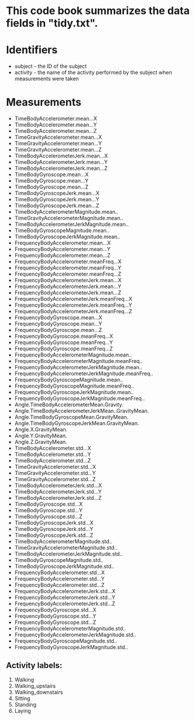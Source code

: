 # This code book summarizes the data fields in "tidy.txt".
 
# Identifiers
* subject - the ID of the subject
* activity - the name of the activity performed by the subject when measurements were taken

# Measurements
* TimeBodyAccelerometer.mean...X
* TimeBodyAccelerometer.mean...Y
* TimeBodyAccelerometer.mean...Z
* TimeGravityAccelerometer.mean...X
* TimeGravityAccelerometer.mean...Y
* TimeGravityAccelerometer.mean...Z
* TimeBodyAccelerometerJerk.mean...X
* TimeBodyAccelerometerJerk.mean...Y
* TimeBodyAccelerometerJerk.mean...Z
* TimeBodyGyroscope.mean...X
* TimeBodyGyroscope.mean...Y
* TimeBodyGyroscope.mean...Z
* TimeBodyGyroscopeJerk.mean...X
* TimeBodyGyroscopeJerk.mean...Y
* TimeBodyGyroscopeJerk.mean...Z
* TimeBodyAccelerometerMagnitude.mean..
* TimeGravityAccelerometerMagnitude.mean..
* TimeBodyAccelerometerJerkMagnitude.mean..
* TimeBodyGyroscopeMagnitude.mean..
* TimeBodyGyroscopeJerkMagnitude.mean..
* FrequencyBodyAccelerometer.mean...X
* FrequencyBodyAccelerometer.mean...Y
* FrequencyBodyAccelerometer.mean...Z
* FrequencyBodyAccelerometer.meanFreq...X
* FrequencyBodyAccelerometer.meanFreq...Y
* FrequencyBodyAccelerometer.meanFreq...Z
* FrequencyBodyAccelerometerJerk.mean...X
* FrequencyBodyAccelerometerJerk.mean...Y
* FrequencyBodyAccelerometerJerk.mean...Z
* FrequencyBodyAccelerometerJerk.meanFreq...X
* FrequencyBodyAccelerometerJerk.meanFreq...Y
* FrequencyBodyAccelerometerJerk.meanFreq...Z
* FrequencyBodyGyroscope.mean...X
* FrequencyBodyGyroscope.mean...Y
* FrequencyBodyGyroscope.mean...Z
* FrequencyBodyGyroscope.meanFreq...X
* FrequencyBodyGyroscope.meanFreq...Y
* FrequencyBodyGyroscope.meanFreq...Z
* FrequencyBodyAccelerometerMagnitude.mean..
* FrequencyBodyAccelerometerMagnitude.meanFreq..
* FrequencyBodyAccelerometerJerkMagnitude.mean..
* FrequencyBodyAccelerometerJerkMagnitude.meanFreq..
* FrequencyBodyGyroscopeMagnitude.mean..
* FrequencyBodyGyroscopeMagnitude.meanFreq..
* FrequencyBodyGyroscopeJerkMagnitude.mean..
* FrequencyBodyGyroscopeJerkMagnitude.meanFreq..
* Angle.TimeBodyAccelerometerMean.Gravity.
* Angle.TimeBodyAccelerometerJerkMean..GravityMean.
* Angle.TimeBodyGyroscopeMean.GravityMean.
* Angle.TimeBodyGyroscopeJerkMean.GravityMean.
* Angle.X.GravityMean.
* Angle.Y.GravityMean.
* Angle.Z.GravityMean.
* TimeBodyAccelerometer.std...X
* TimeBodyAccelerometer.std...Y
* TimeBodyAccelerometer.std...Z
* TimeGravityAccelerometer.std...X
* TimeGravityAccelerometer.std...Y
* TimeGravityAccelerometer.std...Z
* TimeBodyAccelerometerJerk.std...X
* TimeBodyAccelerometerJerk.std...Y
* TimeBodyAccelerometerJerk.std...Z
* TimeBodyGyroscope.std...X
* TimeBodyGyroscope.std...Y
* TimeBodyGyroscope.std...Z
* TimeBodyGyroscopeJerk.std...X
* TimeBodyGyroscopeJerk.std...Y
* TimeBodyGyroscopeJerk.std...Z
* TimeBodyAccelerometerMagnitude.std..
* TimeGravityAccelerometerMagnitude.std..
* TimeBodyAccelerometerJerkMagnitude.std..
* TimeBodyGyroscopeMagnitude.std..
* TimeBodyGyroscopeJerkMagnitude.std..
* FrequencyBodyAccelerometer.std...X
* FrequencyBodyAccelerometer.std...Y
* FrequencyBodyAccelerometer.std...Z
* FrequencyBodyAccelerometerJerk.std...X
* FrequencyBodyAccelerometerJerk.std...Y
* FrequencyBodyAccelerometerJerk.std...Z
* FrequencyBodyGyroscope.std...X
* FrequencyBodyGyroscope.std...Y
* FrequencyBodyGyroscope.std...Z
* FrequencyBodyAccelerometerMagnitude.std..
* FrequencyBodyAccelerometerJerkMagnitude.std..
* FrequencyBodyGyroscopeMagnitude.std..
* FrequencyBodyGyroscopeJerkMagnitude.std..


Activity labels:
-----------------------
1. Walking
2. Walking_upstairs
3. Walking_downstairs
4. Sitting
5. Standing
6. Laying
